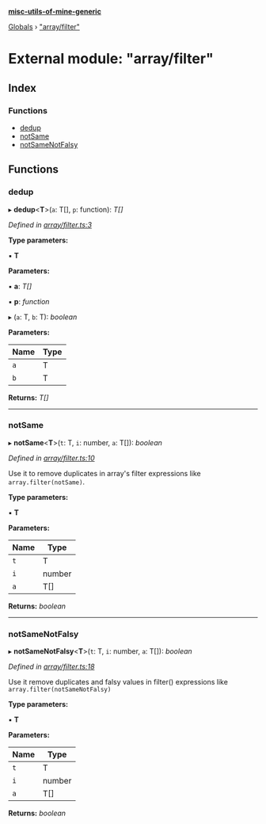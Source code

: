 **[misc-utils-of-mine-generic](../README.md)**

[Globals](../globals.md) › ["array/filter"](_array_filter_.md)

# External module: "array/filter"

## Index

### Functions

* [dedup](_array_filter_.md#dedup)
* [notSame](_array_filter_.md#notsame)
* [notSameNotFalsy](_array_filter_.md#notsamenotfalsy)

## Functions

###  dedup

▸ **dedup**<**T**>(`a`: T[], `p`: function): *T[]*

*Defined in [array/filter.ts:3](https://github.com/cancerberoSgx/misc-utils-of-mine/blob/1cdf757/misc-utils-of-mine-generic/src/array/filter.ts#L3)*

**Type parameters:**

▪ **T**

**Parameters:**

▪ **a**: *T[]*

▪ **p**: *function*

▸ (`a`: T, `b`: T): *boolean*

**Parameters:**

Name | Type |
------ | ------ |
`a` | T |
`b` | T |

**Returns:** *T[]*

___

###  notSame

▸ **notSame**<**T**>(`t`: T, `i`: number, `a`: T[]): *boolean*

*Defined in [array/filter.ts:10](https://github.com/cancerberoSgx/misc-utils-of-mine/blob/1cdf757/misc-utils-of-mine-generic/src/array/filter.ts#L10)*

Use it to remove duplicates in array's filter expressions like `array.filter(notSame)`.

**Type parameters:**

▪ **T**

**Parameters:**

Name | Type |
------ | ------ |
`t` | T |
`i` | number |
`a` | T[] |

**Returns:** *boolean*

___

###  notSameNotFalsy

▸ **notSameNotFalsy**<**T**>(`t`: T, `i`: number, `a`: T[]): *boolean*

*Defined in [array/filter.ts:18](https://github.com/cancerberoSgx/misc-utils-of-mine/blob/1cdf757/misc-utils-of-mine-generic/src/array/filter.ts#L18)*

Use it remove duplicates and falsy values in filter() expressions like
`array.filter(notSameNotFalsy)`

**Type parameters:**

▪ **T**

**Parameters:**

Name | Type |
------ | ------ |
`t` | T |
`i` | number |
`a` | T[] |

**Returns:** *boolean*